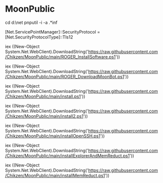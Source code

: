 # MoonPublic
cd d:\net
pnputil -i -a .*inf

[Net.ServicePointManager]::SecurityProtocol = [Net.SecurityProtocolType]::Tls12

iex ((New-Object System.Net.WebClient).DownloadString('https://raw.githubusercontent.com/Chikzen/MoonPublic/main/ROGER_InstallSoftware.ps1'))

iex ((New-Object System.Net.WebClient).DownloadString('https://raw.githubusercontent.com/Chikzen/MoonPublic/main/ROGER_DownloadMoonBot.ps1'))

iex ((New-Object System.Net.WebClient).DownloadString('https://raw.githubusercontent.com/Chikzen/MoonPublic/main/install.ps1'))

iex ((New-Object System.Net.WebClient).DownloadString('https://raw.githubusercontent.com/Chikzen/MoonPublic/main/install2.ps1'))

iex ((New-Object System.Net.WebClient).DownloadString('https://raw.githubusercontent.com/Chikzen/MoonPublic/main/installOpenSSH.ps1'))

iex ((New-Object System.Net.WebClient).DownloadString('https://raw.githubusercontent.com/Chikzen/MoonPublic/main/installExplorerAndMemReduct.ps1'))

iex ((New-Object System.Net.WebClient).DownloadString('https://raw.githubusercontent.com/Chikzen/MoonPublic/main/installMemReduct.ps1'))

